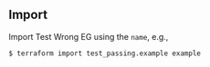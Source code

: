 ## Import

Import Test Wrong EG using the `name`, e.g.,

```
$ terraform import test_passing.example example
```
